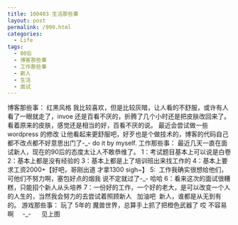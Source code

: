 ```yaml
---
title: 100403 生活那些事
layout: post
permalink: /999.html
categories:
  - Life
tags:
  - 80后
  - 博客那些事
  - 工作那些事
  - 新人
  - 生活
  - 面试
---
```

 博客那些事： 红黑风格 我比较喜欢，但是比较灰暗，让人看的不舒服，或许有人看了一眼就走了，invoe 还是百看不厌的，折腾了几个小时还是把皮肤改回来了。 看着原来的皮肤，感觉还是相当的好，百看不厌的说。 最近会尝试做一些 wordpress 的修改 让他看起来更舒服吧，好歹也是个做技术的，博客的代码自己都不改点都不好意思出门了-\_- do it by myself. 工作那些事： 最近几天一直在面试新人，现在的90后的态度太让人不敢恭维了。 1：考试题目基本上可以说是白卷 2：基本上都是没有经验的 3：基本上都是上了培训班出来找工作的 4：基本上要求工资2000+【好吧，哥刚出道 才拿1300 sigh~】 5:  工作我确实很想给他们，可他们不努力啊，塞包好点的烟我 说不定就过了-\_- 哈哈 6：看来这次的面试很糟糕，只能招个新人从头培养 7：一份好的工作，一个好的老大，是可以改变一个人的人生的，当然我会努力的去尝试着照顾新人   加油吧  新人，谁都是从无到有的。 游戏那些事： 玩了 5年的 魔兽世界，总算手上抓了把橙色武器了 哎 不容易啊     -_-      见上图 